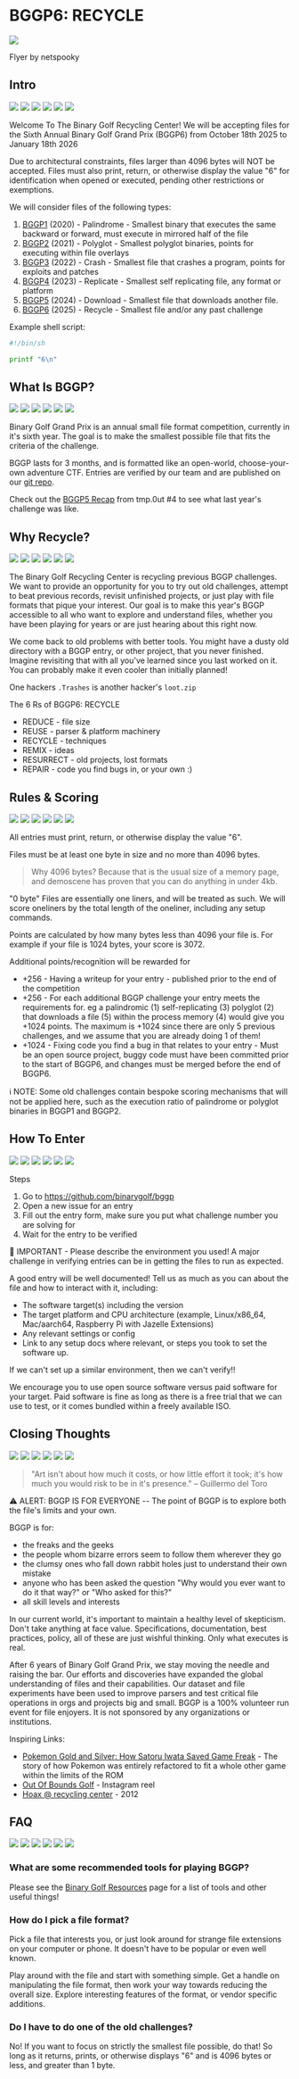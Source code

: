 # BGGP6: RECYCLE

![](assets/BGGP6-Flyer.jpg)

Flyer by netspooky

## Intro

![](assets/recycle_bin_full-4.png) ![](assets/recycle_bin_full-4.png) ![](assets/recycle_bin_full-4.png) ![](assets/recycle_bin_full-4.png) ![](assets/recycle_bin_full-4.png) ![](assets/recycle_bin_full-4.png) 

Welcome To The Binary Golf Recycling Center! We will be accepting files for the Sixth Annual Binary Golf Grand Prix (BGGP6) from October 18th 2025 to January 18th 2026

Due to architectural constraints, files larger than 4096 bytes will NOT be accepted. Files must also print, return, or otherwise display the value "6" for identification when opened or executed, pending other restrictions or exemptions.

We will consider files of the following types:
1. [BGGP1](https://binary.golf/1/) (2020) - Palindrome - Smallest binary that executes the same backward or forward, must execute in mirrored half of the file
2. [BGGP2](https://binary.golf/2/) (2021) - Polyglot - Smallest polyglot binaries, points for executing within file overlays
3. [BGGP3](https://binary.golf/3/) (2022) - Crash - Smallest file that crashes a program, points for exploits and patches
4. [BGGP4](https://binary.golf/4/) (2023) - Replicate - Smallest self replicating file, any format or platform
5. [BGGP5](https://binary.golf/5/) (2024) - Download - Smallest file that downloads another file.
6. [BGGP6](https://binary.golf/6/) (2025) - Recycle - Smallest file and/or any past challenge

Example shell script:
```sh
#!/bin/sh

printf "6\n"
```


## What Is BGGP?

![](assets/help_book_cool-4.png) ![](assets/help_book_cool-4.png) ![](assets/help_book_cool-4.png) ![](assets/help_book_cool-4.png) ![](assets/help_book_cool-4.png) ![](assets/help_book_cool-4.png) 

Binary Golf Grand Prix is an annual small file format competition, currently in it's sixth year. The goal is to make the smallest possible file that fits the criteria of the challenge.

BGGP lasts for 3 months, and is formatted like an open-world, choose-your-own adventure CTF. Entries are verified by our team and are published on our [git repo](https://github.com/binarygolf/bggp).

Check out the [BGGP5 Recap](https://tmpout.sh/4/17.html) from tmp.0ut #4 to see what last year's challenge was like.


## Why Recycle?

![](assets/clean_drive-5.png) ![](assets/clean_drive-5.png) ![](assets/clean_drive-5.png) ![](assets/clean_drive-5.png) ![](assets/clean_drive-5.png) ![](assets/clean_drive-5.png) 

The Binary Golf Recycling Center is recycling previous BGGP challenges. We want to provide an opportunity for you to try out old challenges, attempt to beat previous records, revisit unfinished projects, or just play with file formats that pique your interest. Our goal is to make this year's BGGP accessible to all who want to explore and understand files, whether you have been playing for years or are just hearing about this right now.

We come back to old problems with better tools. You might have a dusty old directory with a BGGP entry, or other project, that you never finished. Imagine revisiting that with all you've learned since you last worked on it. You can probably make it even cooler than initially planned! 

One hackers `.Trashes` is another hacker's `loot.zip`

The 6 Rs of BGGP6: RECYCLE
- REDUCE - file size
- REUSE - parser & platform machinery
- RECYCLE - techniques 
- REMIX - ideas
- RESURRECT - old projects, lost formats
- REPAIR - code you find bugs in, or your own :)


## Rules & Scoring

![](assets/search_directory-5.png) ![](assets/search_directory-5.png) ![](assets/search_directory-5.png) ![](assets/search_directory-5.png) ![](assets/search_directory-5.png) ![](assets/search_directory-5.png) 

All entries must print, return, or otherwise display the value "6".

Files must be at least one byte in size and no more than 4096 bytes.

> Why 4096 bytes? Because that is the usual size of a memory page, and demoscene has proven that you can do anything in under 4kb.

"0 byte" Files are essentially one liners, and will be treated as such. We will score oneliners by the total length of the oneliner, including any setup commands.

Points are calculated by how many bytes less than 4096 your file is. For example if your file is 1024 bytes, your score is 3072. 

Additional points/recognition will be rewarded for
- +256 - Having a writeup for your entry - published prior to the end of the competition
- +256 - For each additional BGGP challenge your entry meets the requirements for. eg a palindromic (1) self-replicating (3) polyglot (2) that downloads a file (5) within the process memory (4) would give you +1024 points. The maximum is +1024 since there are only 5 previous challenges, and we assume that you are already doing 1 of them!
- +1024 - Fixing code you find a bug in that relates to your entry - Must be an open source project, buggy code must have been committed prior to the start of BGGP6, and changes must be merged before the end of BGGP6.

ℹ️ NOTE: Some old challenges contain bespoke scoring mechanisms that will not be applied here, such as the execution ratio of palindrome or polyglot binaries in BGGP1 and BGGP2.


## How To Enter

![](assets/outlook_express-5.png) ![](assets/outlook_express-5.png) ![](assets/outlook_express-5.png) ![](assets/outlook_express-5.png) ![](assets/outlook_express-5.png) ![](assets/outlook_express-5.png) 

Steps
1. Go to https://github.com/binarygolf/bggp
2. Open a new issue for an entry
3. Fill out the entry form, make sure you put what challenge number you are solving for
4. Wait for the entry to be verified

🥺 IMPORTANT - Please describe the environment you used! A major challenge in verifying entries can be in getting the files to run as expected.

A good entry will be well documented! Tell us as much as you can about the file and how to interact with it, including:
- The software target(s) including the version
- The target platform and CPU architecture (example, Linux/x86_64, Mac/aarch64, Raspberry Pi with Jazelle Extensions)
- Any relevant settings or config
- Link to any setup docs where relevant, or steps you took to set the software up.

If we can't set up a similar environment, then we can't verify!! 

We encourage you to use open source software versus paid software for your target. Paid software is fine as long as there is a free trial that we can use to test, or it comes bundled within a freely available ISO.


## Closing Thoughts

![](assets/directory_open_cool-3.png) ![](assets/directory_open_cool-3.png) ![](assets/directory_open_cool-3.png) ![](assets/directory_open_cool-3.png) ![](assets/directory_open_cool-3.png) ![](assets/directory_open_cool-3.png) 

> "Art isn't about how much it costs, or how little effort it took; it's how much you would risk to be in it's presence." 
> – Guillermo del Toro

⚠️ ALERT: BGGP IS FOR EVERYONE -- The point of BGGP is to explore both the file's limits and your own.

BGGP is for:
- the freaks and the geeks
- the people whom bizarre errors seem to follow them wherever they go
- the clumsy ones who fall down rabbit holes just to understand their own mistake
- anyone who has been asked the question "Why would you ever want to do it that way?" or "Who asked for this?"
- all skill levels and interests

In our current world, it's important to maintain a healthy level of skepticism. Don't take anything at face value. Specifications, documentation, best practices, policy, all of these are just wishful thinking. Only what executes is real.

After 6 years of Binary Golf Grand Prix, we stay moving the needle and raising the bar. Our efforts and discoveries have expanded the global understanding of files and their capabilities. Our dataset and file experiments have been used to improve parsers and test critical file operations in orgs and projects big and small. BGGP is a 100% volunteer run event for file enjoyers. It is not sponsored by any organizations or institutions.

Inspiring Links:
- [Pokemon Gold and Silver: How Satoru Iwata Saved Game Freak](https://youtu.be/tZsErx705fM) - The story of how Pokemon was entirely refactored to fit a whole other game within the limits of the ROM
- [Out Of Bounds Golf](https://www.instagram.com/reel/DJWz06ztIOr/) - Instagram reel
- [Hoax @ recycling center](https://youtu.be/Lu62LH0Sfa4) - 2012


## FAQ

![](assets/chm-2.png) ![](assets/chm-2.png) ![](assets/chm-2.png) ![](assets/chm-2.png) ![](assets/chm-2.png) ![](assets/chm-2.png) 

### What are some recommended tools for playing BGGP?

Please see the [Binary Golf Resources](/Resources.md) page for a list of tools and other useful things!

### How do I pick a file format?

Pick a file that interests you, or just look around for strange file extensions on your computer or phone. It doesn't have to be popular or even well known. 

Play around with the file and start with something simple. Get a handle on manipulating the file format, then work your way towards reducing the overall size. Explore interesting features of the format, or vendor specific additions.

### Do I have to do one of the old challenges?

No! If you want to focus on strictly the smallest file possible, do that! So long as it returns, prints, or otherwise displays "6" and is 4096 bytes or less, and greater than 1 byte.

